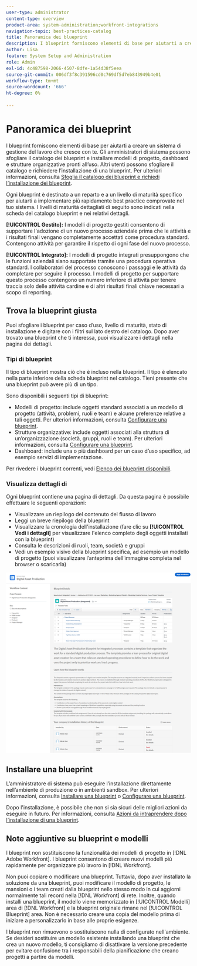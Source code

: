 ```yaml
---
user-type: administrator
content-type: overview
product-area: system-administration;workfront-integrations
navigation-topic: best-practices-catalog
title: Panoramica dei blueprint
description: I blueprint forniscono elementi di base per aiutarti a creare un sistema di gestione del lavoro che cresce con te.
author: Lisa
feature: System Setup and Administration
role: Admin
exl-id: 4c487598-2066-4507-8dfe-1a54d38f5eea
source-git-commit: 006df3f8c391596cd0c769df5d7eb843949b4e01
workflow-type: tm+mt
source-wordcount: '666'
ht-degree: 0%

---
```


# Panoramica dei blueprint

I blueprint forniscono elementi di base per aiutarti a creare un sistema di gestione del lavoro che cresce con te. Gli amministratori di sistema possono sfogliare il catalogo dei blueprint e installare modelli di progetto, dashboard e strutture organizzative pronti all’uso. Altri utenti possono sfogliare il catalogo e richiedere l’installazione di una blueprint. Per ulteriori informazioni, consulta [Sfoglia il catalogo dei blueprint e richiedi l’installazione dei blueprint](../../administration-and-setup/blueprints/browse-catalog.md).

Ogni blueprint è destinato a un reparto e a un livello di maturità specifico per aiutarti a implementare più rapidamente best practice comprovate nel tuo sistema. I livelli di maturità dettagliati di seguito sono indicati nella scheda del catalogo blueprint e nei relativi dettagli.

**[!UICONTROL Gestito]:** I modelli di progetto gestiti consentono di supportare l&#39;adozione di un nuovo processo aziendale prima che le attività e i risultati finali vengano completamente accettati come procedura standard. Contengono attività per garantire il rispetto di ogni fase del nuovo processo.

**[!UICONTROL Integrato]:** I modelli di progetto integrati presuppongono che le funzioni aziendali siano supportate tramite una procedura operativa standard. I collaboratori del processo conoscono i passaggi e le attività da completare per seguire il processo. I modelli di progetto per supportare questo processo contengono un numero inferiore di attività per tenere traccia solo delle attività cardine e di altri risultati finali chiave necessari a scopo di reporting.

## Trova la blueprint giusta

Puoi sfogliare i blueprint per caso d’uso, livello di maturità, stato di installazione e digitare con i filtri sul lato destro del catalogo. Dopo aver trovato una blueprint che ti interessa, puoi visualizzare i dettagli nella pagina dei dettagli.

### Tipi di blueprint

Il tipo di blueprint mostra ciò che è incluso nella blueprint. Il tipo è elencato nella parte inferiore della scheda blueprint nel catalogo. Tieni presente che una blueprint può avere più di un tipo.

Sono disponibili i seguenti tipi di blueprint:

* Modelli di progetto: include oggetti standard associati a un modello di progetto (attività, problemi, ruoli e team) e alcune preferenze relative a tali oggetti. Per ulteriori informazioni, consulta [Configurare una blueprint](../../administration-and-setup/blueprints/configure-template-package.md).
* Strutture organizzative: include oggetti associati alla struttura di un’organizzazione (società, gruppi, ruoli e team). Per ulteriori informazioni, consulta [Configurare una blueprint](../../administration-and-setup/blueprints/configure-template-package.md).
* Dashboard: include una o più dashboard per un caso d’uso specifico, ad esempio servizi di implementazione.
<!--
* Request queues: Includes one or more projects configured as request queues.
* Custom forms: Includes custom forms attached to another object type, such as a project or portfolio.
* Setup features: Includes one or more elements that are configured in the Setup area of Workfront, such as layout templates.
-->

Per rivedere i blueprint correnti, vedi [Elenco dei blueprint disponibili](/help/quicksilver/administration-and-setup/blueprints/list-of-available-blueprints.md).

### Visualizza dettagli di 

Ogni blueprint contiene una pagina di dettagli. Da questa pagina è possibile effettuare le seguenti operazioni:

* Visualizzare un riepilogo del contenuto del flusso di lavoro
* Leggi un breve riepilogo della blueprint
* Visualizzare la cronologia dell&#39;installazione (fare clic su **[!UICONTROL Vedi i dettagli]** per visualizzare l&#39;elenco completo degli oggetti installati con la blueprint)
* Consulta le descrizioni di ruoli, team, società e gruppi
* Vedi un esempio visivo della blueprint specifica, ad esempio un modello di progetto (puoi visualizzare l’anteprima dell’immagine completa nel browser o scaricarla)

![[!UICONTROL Dettagli blueprint] pagina](assets/blueprint-details-page-2022.png)

## Installare una blueprint

L’amministratore di sistema può eseguire l’installazione direttamente nell’ambiente di produzione o in ambienti sandbox. Per ulteriori informazioni, consulta [Installare una blueprint](../../administration-and-setup/blueprints/blueprints-install.md) o [Configurare una blueprint](../../administration-and-setup/blueprints/configure-template-package.md).

Dopo l&#39;installazione, è possibile che non si sia sicuri delle migliori azioni da eseguire in futuro. Per informazioni, consulta [Azioni da intraprendere dopo l’installazione di una blueprint](../../administration-and-setup/blueprints/best-next-actions-after-install.md).

## Note aggiuntive su blueprint e modelli

I blueprint non sostituiscono la funzionalità dei modelli di progetto in [!DNL Adobe Workfront]. I blueprint consentono di creare nuovi modelli più rapidamente per organizzare più lavoro in [!DNL Workfront].

Non puoi copiare o modificare una blueprint. Tuttavia, dopo aver installato la soluzione da una blueprint, puoi modificare il modello di progetto, le mansioni o i team creati dalla blueprint nello stesso modo in cui aggiorni normalmente tali record nella [!DNL Workfront] di rete. Inoltre, quando installi una blueprint, il modello viene memorizzato in [!UICONTROL Modelli] area di [!DNL Workfront] e la blueprint originale rimane nel [!UICONTROL Blueprint] area. Non è necessario creare una copia del modello prima di iniziare a personalizzarlo in base alle proprie esigenze.

I blueprint non rimuovono o sostituiscono nulla di configurato nell&#39;ambiente. Se desideri sostituire un modello esistente installando una blueprint che crea un nuovo modello, ti consigliamo di disattivare la versione precedente per evitare confusione tra i responsabili della pianificazione che creano progetti a partire da modelli.
